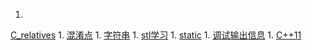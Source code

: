 1. 
[C_relatives](C_relatives/README.md)
1. 
[混淆点](confusion.md)
1. 
[字符串](string.md)
1. 
[stl学习](stl/README.md)
1. 
[static](static.md)
1. 
[调试输出信息](debug.md)
1. 
[C++11](C++11.md)